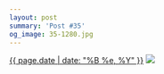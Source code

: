 ```yaml
---
layout: post
summary: 'Post #35'
og_image: 35-1280.jpg
---
```


<p>
  <time><a href="/35">{{ page.date | date: "%B %e, %Y" }}</a></time>
  <a href="/35"><img src="{{ site.assets_url }}/35-640.jpg" srcset="{{ site.assets_url }}/35-1280.jpg 1280w, {{ site.assets_url }}/35-960.jpg 960w, {{ site.assets_url }}/35-640.jpg 640w, {{ site.assets_url }}/35-320.jpg 320w" sizes="(min-width: 700px) 50vw, calc(100vw - 2rem)" /></a>
</p>
